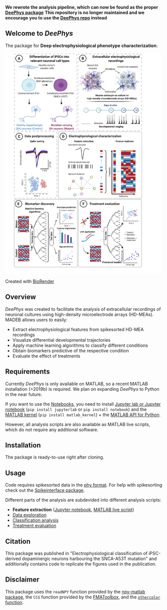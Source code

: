 **We rewrote the analysis pipeline, which can now be found as the proper [DeePhys package](https://github.com/hornauerp/DeePhys)**
**This repository is no longer maintained and we encourage you to use the [DeePhys repo](https://github.com/hornauerp/DeePhys) instead**




## Welcome to *DeePhys*
The package for **Deep electrophysiological phenotype characterization**:

<img src="https://github.com/hornauerp/EphysDopa/blob/2e43777e3fd1fe0e7467c4b3bf0aa25afb88b602/Figures/EphysDopaSchematic_v2202222.png" alt="Analysis schematic" style="width:500px;"/>

Created with [BioRender](BioRender.com)

## Overview
*DeePhys* was created to facilitate the analysis of extracellular recordings of neuronal cultures using high-density microelectrode arrays (HD-MEAs). MADEB allows users to easily:
- Extract electrophysiological features from spikesorted HD-MEA recordings
- Visualize differential developmental trajectories 
- Apply machine learning algorithms to classify different conditions
- Obtain biomarkers predictive of the respective condition
- Evaluate the effect of treatments

## Requirements
Currently *DeePhys* is only available on MATLAB, so a recent MATLAB installation (>2019b) is required. We plan on expanding *DeePhys* to Python in the near future.

If you want to use the [Notebooks](/Notebooks), you need to install [Jupyter lab or Jupyter notebook](https://jupyter.org/install) (`pip install jupyterlab` or `pip install notebook`) and the [MATLAB kernel](https://pypi.org/project/matlab-kernel/) (`pip install matlab_kernel`) + the [MATLAB API for Python](https://www.mathworks.com/help/matlab/matlab_external/install-the-matlab-engine-for-python.html). 

However, all analysis scripts are also available as MATLAB live scripts, which do not require any additional software. 


## Installation
The package is ready-to-use right after cloning. 

## Usage
Code requires spikesorted data in the [phy format](https://github.com/cortex-lab/phy). For help with spikesorting check out the [Spikeinterface package](https://spikeinterface.readthedocs.io/en/latest/). 

Different parts of the analysis are subdevided into different analysis scripts:
- **Feature extraction** ([Jupyter notebook](/Notebooks/feature_extraction.ipynb), [MATLAB live script](/Notebooks/feature_extraction_single_recording.mlx))
- [Data exploration](/Notebooks/data_exploration.ipynb)
- [Classification analysis](/Notebooks/data_exploration.ipynb)
- [Treatment evaluation](/Notebooks/treatment_evaluation.ipynb)


## Citation
This package was published in "Electrophysiological classification of iPSC-derived dopaminergic neurons harbouring the SNCA-A53T mutation" and additionally contains code to replicate the figures used in the publication.

## Disclaimer
This package uses the `readNPY` function provided by the [npy-matlab package](https://github.com/kwikteam/npy-matlab), the `CCG` function provided by the [FMAToolbox](https://github.com/michael-zugaro/FMAToolbox), and the [`othercolor` function](https://ch.mathworks.com/matlabcentral/fileexchange/30564-othercolor).
